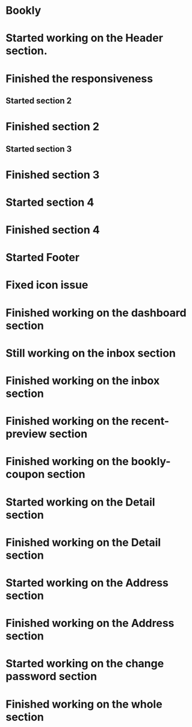 # Bookly
# Started working on the Header section.
# Finished the responsiveness
## Started section 2
# Finished section 2
## Started section 3
# Finished section 3
# Started section 4
# Finished section 4
# Started Footer
# Fixed icon issue
# Finished working on the dashboard section
# Still working on the inbox section
# Finished working on the inbox section
# Finished working on the recent-preview section
# Finished working on the bookly-coupon section
# Started working on the Detail section
# Finished working on the Detail section
# Started working on the Address section
# Finished working on the Address section
# Started working on the change password section
# Finished working on the whole section


